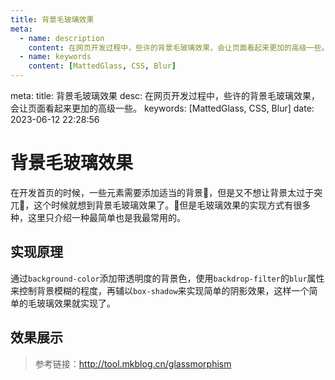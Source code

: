 ```yaml
---
title: 背景毛玻璃效果
meta:
  - name: description
    content: 在网页开发过程中，些许的背景毛玻璃效果，会让页面看起来更加的高级一些。
  - name: keywords
    content: [MattedGlass, CSS, Blur]
---
```


<route lang="yaml">
meta:
  title: 背景毛玻璃效果
  desc: 在网页开发过程中，些许的背景毛玻璃效果，会让页面看起来更加的高级一些。
  keywords: [MattedGlass, CSS, Blur]
  date: 2023-06-12 22:28:56
</route>

# 背景毛玻璃效果

在开发首页的时候，一些元素需要添加适当的背景🌁，但是又不想让背景太过于突兀🧐，这个时候就想到背景毛玻璃效果了。😬但是毛玻璃效果的实现方式有很多种，这里只介绍一种最简单也是我最常用的。

## 实现原理

通过`background-color`添加带透明度的背景色，使用`backdrop-filter`的`blur`属性来控制背景模糊的程度，再辅以`box-shadow`来实现简单的阴影效果，这样一个简单的毛玻璃效果就实现了。

## 效果展示

<script setup lang="ts">
  import Demo from './components/demo.vue'
</script>

<Demo></Demo>

> 参考链接：http://tool.mkblog.cn/glassmorphism
